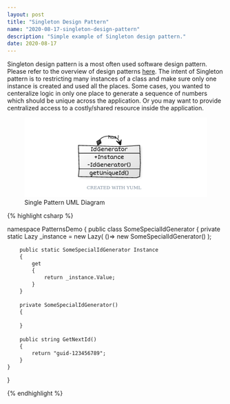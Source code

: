 ```yaml
---
layout: post
title: "Singleton Design Pattern"
name: "2020-08-17-singleton-design-pattern"
description: "Simple example of Singleton design pattern."
date: 2020-08-17
---
```


<p>Singleton design pattern is a most often used software design pattern. Please refer to the overview of design patterns <a href="http://vwtt.github.io/blog/design-patterns-overview" target="_blank">here</a>. The intent of Singleton pattern is to restricting many instances of a class and make sure only one instance is created and used all the places. Some cases, you wanted to centeralize logic in only one place to generate a sequence of numbers which should be unique across the application. Or you may want to provide centralized access to a costly/shared resource inside the application.</p>

<p>
    <figure>
      <img src="/images/SinglePattern.png" alt="Single Pattern UML Diagram" width="716px" height="185px" />
      <figcaption>Single Pattern UML Diagram</figcaption>
    </figure>    
</p>

{% highlight csharp %}

namespace PatternsDemo
{
    public class SomeSpecialIdGenerator
    {
        private static Lazy<SomeSpecialIdGenerator> _instance = new Lazy<SomeSpecialIdGenerator>(
            ()=> new SomeSpecialIdGenerator()
        );

        public static SomeSpecialIdGenerator Instance
        {
            get
            {
                return _instance.Value;
            }
        }

        private SomeSpecialIdGenerator()
        {

        }

        public string GetNextId()
        {
            return "guid-123456789";
        }
    }
}

{% endhighlight %}